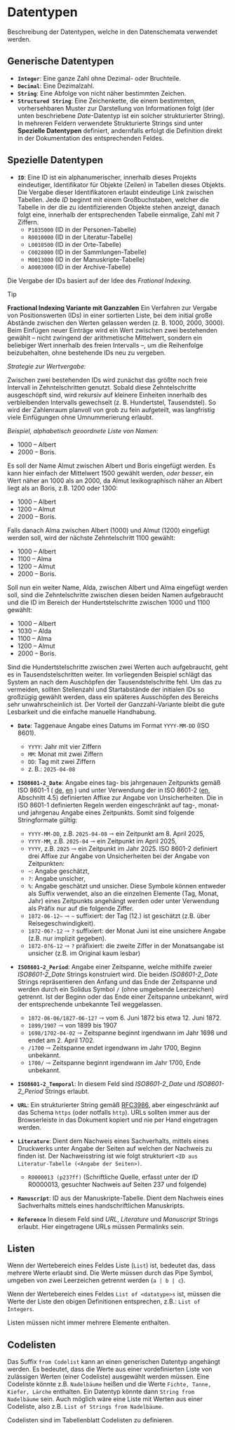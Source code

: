 # Datentypen

Beschreibung der Datentypen, welche in den Datenschemata verwendet werden.

## Generische Datentypen

- **`Integer`**: Eine ganze Zahl ohne Dezimal- oder Bruchteile.
- **`Decimal`**: Eine Dezimalzahl.
- **`String`**: Eine Abfolge von nicht näher bestimmten Zeichen.
- **`Structured String`**: Eine Zeichenkette, die einem bestimmten, vorhersehbaren Muster zur Darstellung von Informationen folgt (der unten beschriebene _Date_-Datentyp ist ein solcher strukturierter String). In mehreren Feldern verwendete Strukturierte Strings sind unter **Spezielle Datentypen** definiert, andernfalls erfolgt die Definition direkt in der Dokumentation des entsprechenden Feldes.

## Spezielle Datentypen

- **`ID`**: Eine ID ist ein alphanumerischer, innerhalb dieses Projekts eindeutiger, Identifikator für Objekte (Zeilen) in Tabellen dieses Objekts. Die Vergabe dieser Identifikatoren erlaubt eindeutige Link zwischen Tabellen. Jede *ID* beginnt mit einem Großbuchstaben, welcher die Tabelle in der die zu identifizierenden Objekte stehen anzeigt, danach folgt eine, innerhalb der entsprechenden Tabelle einmalige, Zahl mit 7 Ziffern.
	- `P1035000` (ID in der Personen-Tabelle)
	- `R0010000` (ID in der Literatur-Tabelle)
	- `L0010500` (ID in der Orte-Tabelle)
    - `C0028000` (ID in der Sammlungen-Tabelle)
    - `M0013000` (ID in der Manuskripte-Tabelle)
    - `A0003000` (ID in der Archive-Tabelle)
      
Die Vergabe der IDs basiert auf der Idee des _Frational Indexing_.

> [!TIP]
> **Fractional Indexing Variante mit Ganzzahlen**
> Ein Verfahren zur Vergabe von Positionswerten (IDs) in einer sortierten Liste, bei dem initial große Abstände zwischen den Werten gelassen werden (z. B. 1000, 2000, 3000). Beim Einfügen neuer Einträge wird ein Wert zwischen zwei bestehenden gewählt – nicht zwingend der arithmetische Mittelwert, sondern ein beliebiger Wert innerhalb des freien Intervalls –, um die Reihenfolge beizubehalten, ohne bestehende IDs neu zu vergeben.
>
> _Strategie zur Wertvergabe:_
>
> Zwischen zwei bestehenden IDs wird zunächst das größte noch freie Intervall in Zehntelschritten genutzt. Sobald diese Zehntelschritte ausgeschöpft sind, wird rekursiv auf kleinere Einheiten innerhalb des verbleibenden Intervalls gewechselt (z. B. Hundertstel, Tausendstel). So wird der Zahlenraum planvoll von grob zu fein aufgeteilt, was langfristig viele Einfügungen ohne Umnummerierung erlaubt.
>
> _Beispiel, alphabetisch geoordnete Liste von Namen:_
> - 1000 – Albert
> - 2000 – Boris.
>
> Es soll der Name Almut zwischen Albert und Boris eingefügt werden.
> Es kann hier einfach der Mittelwert 1500 gewählt werden, _oder besser_, ein Wert näher an 1000 als an 2000, da Almut lexikographisch näher an Albert liegt als an Boris, z.B. 1200 oder 1300:
> - 1000 – Albert
> - 1200 – Almut
> - 2000 – Boris.
>
> Falls danach Alma zwischen Albert (1000) und Almut (1200) eingefügt werden soll, wird der nächste Zehntelschritt 1100 gewählt:
> - 1000 – Albert
> - 1100 – Alma
> - 1200 – Almut
> - 2000 – Boris.
>
> Soll nun ein weiter Name, Alda, zwischen Albert und Alma eingefügt werden soll, sind die Zehntelschritte zwischen diesen beiden Namen aufgebraucht und die ID im Bereich der Hundertstelschritte zwischen 1000 und 1100 gewählt:
> - 1000 – Albert
> - 1030 – Alda
> - 1100 – Alma
> - 1200 – Almut
> - 2000 – Boris.
>
> Sind die Hundertstelschritte zwischen zwei Werten auch aufgebraucht, geht es in Tausendstelschritten weiter. Im vorliegenden Beispiel schlägt das System an nach dem Auschöpfen der Tausendstelschritte fehl. Um das zu vermeiden, sollten Stellenzahl und Startabstände der initialen IDs so großzügig gewählt werden, dass ein späteres Ausschöpfen des Bereichs sehr unwahrscheinlich ist. Der Vorteil der Ganzzahl-Variante bleibt die gute Lesbarkeit und die einfache manuelle Handhabung.


- **`Date`**: Taggenaue Angabe eines Datums im Format `YYYY-MM-DD` (ISO 8601).
	- `YYYY`: Jahr mit vier Ziffern
	- `MM`: Monat mit zwei Ziffern
	- `DD`: Tag mit zwei Ziffern    
	- z. B.: `2025-04-08`

- **`ISO8601-2_Date`**: 
	Angabe eines tag- bis jahrgenauen Zeitpunkts gemäß ISO 8601-1 ( [de](https://katalog.slub-dresden.de/id/211-DE30087040), [en](https://katalog.slub-dresden.de/id/211-IX30556316) ) und unter Verwendung der in ISO 8601-2 ([en](https://katalog.slub-dresden.de/id/211-IX30556317), Abschnitt 4.5) definierten Affixe zur Angabe von Unsicherheiten. 
	Die in ISO 8601-1 definierten Regeln werden eingeschränkt auf tag-, monat- und jahrgenau Angabe eines Zeitpunkts. Somit sind folgende Stringformate gültig:
	- `YYYY-MM-DD`, z.B. `2025-04-08` ⇾ ein Zeitpunkt am 8. April 2025,
	- `YYYY-MM`, z.B. `2025-04` ⇾ ein Zeitpunkt im April 2025,
	- `YYYY`, z.B. `2025` ⇾ ein Zeitpunkt im Jahr 2025.
	ISO 8601-2 definiert drei Affixe zur Angabe von Unsicherheiten bei der Angabe von Zeitpunkten:
	- `~`: Angabe geschätzt,
	- `?`: Angabe unsicher,
	- `%`: Angabe geschätzt und unsicher.
	Diese Symbole können entweder als Suffix verwendet, also an die einzelnen Elemente (Tag, Monat, Jahr) eines Zeitpunkts angehängt werden oder unter Verwendung als Präfix nur auf die folgende Ziffer.
	- `1872-06-12~` ⇾ `~` suffixiert: der Tag (12.) ist geschätzt (z.B. über Reisegeschwindigkeit). 
	- `1872-06?-12` ⇾ `?` suffixiert: der Monat Juni ist eine unsichere Angabe (z.B. nur implizit gegeben).
	- `1872-0?6-12` ⇾ `?` präfixiert: die zweite Ziffer in der Monatsangabe ist unsicher (z.B. im Original kaum lesbar)
	
- **`ISO8601-2_Period`**: Angabe einer Zeitspanne, welche mithilfe zweier *ISO8601-2_Date* Strings konstruiert wird. Die beiden *ISO8601-2_Date* Strings repräsentieren den Anfang und das Ende der Zeitspanne und werden durch ein Solidus Symbol `/` (ohne umgebende Leerzeichen) getrennt. Ist der Beginn oder das Ende einer Zeitspanne unbekannt, wird der entsprechende unbekannte Teil weggelassen.
	- `1872-06-06/1827-06-12?` ⇾ vom 6. Juni 1872 bis etwa 12. Juni 1872.
	- `1899/1907` ⇾ von 1899 bis 1907
	- `1698/1702-04-02` ⇾ Zeitspanne beginnt irgendwann im Jahr 1698 und endet am 2. April 1702.
 	- `/1700` ⇾ Zeitspanne endet irgendwann im Jahr 1700, Beginn unbekannt.
    - `1700/` ⇾ Zeitspanne beginnt irgendwann im Jahr 1700, Ende unbekannt.

- **`ISO8601-2_Temporal`**: In diesem Feld sind *ISO8601-2_Date* und *ISO8601-2_Period* Strings erlaubt.
 
- **`URL`**: Ein strukturierter String gemäß [RFC3986](https://datatracker.ietf.org/doc/html/rfc3986), aber eingeschränkt auf das Schema `https` (oder notfalls `http`). URLs sollten immer aus der Browserleiste in das Dokument kopiert und nie per Hand eingetragen werden. 

- **`Literature`**: Dient dem Nachweis eines Sachverhalts, mittels eines Druckwerks unter Angabe der Seiten auf welchen der Nachweis zu finden ist. Der Nachweisstring ist wie folgt strukturiert `<ID aus Literatur-Tabelle (<Angabe der Seiten>)`. 
	-  `R0000013 (p237ff)` (Schriftliche Quelle, erfasst unter der *ID* R0000013, gesuchter Nachweis auf Seiten 237 und folgende)

- **`Manuscript`**: ID aus der Manuskripte-Tabelle. Dient dem Nachweis eines Sachverhalts mittels eines handschriftlichen Manuskripts. 

- **`Reference`** In diesem Feld sind *URL*, *Literature* und *Manuscript*  Strings erlaubt. Hier eingetragene URLs müssen Permalinks sein.

## Listen

Wenn der Wertebereich eines Feldes Liste (`List`) ist, bedeutet das, dass mehrere Werte erlaubt sind. Die Werte müssen durch das Pipe Symbol, umgeben von zwei Leerzeichen getrennt werden (`a | b | c`). 

Wenn der Wertebereich eines Feldes `List of <datatype>s` ist, müssen die Werte der Liste den obigen Definitionen entsprechen, z.B.: `List of Integers`.

Listen müssen nicht immer mehrere Elemente enthalten.

## Codelisten

Das Suffix `from Codelist` kann an einen generischen Datentyp angehängt werden. Es bedeutet, dass die Werte aus einer vordefinierten Liste von zulässigen Werten (einer Codeliste) ausgewählt werden müssen. Eine Codeliste könnte z.B. `Nadelbäume` heißen und die Werte `Fichte, Tanne, Kiefer, Lärche` enthalten. Ein Datentyp könnte dann `String from Nadelbäume` sein. Auch möglich wäre eine Liste mit Werten aus einer Codeliste, also z.B. `List of Strings from Nadelbäume`.

Codelisten sind im Tabellenblatt Codelisten zu definieren.

